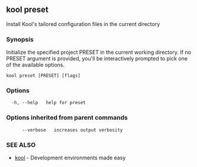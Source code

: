 ## kool preset

Install Kool's tailored configuration files in the current directory

### Synopsis

Initialize the specified project PRESET in the current working directory. If no PRESET argument is provided, you'll be interactively prompted to pick one of the available options.

```
kool preset [PRESET] [flags]
```

### Options

```
  -h, --help   help for preset
```

### Options inherited from parent commands

```
      --verbose   increases output verbosity
```

### SEE ALSO

* [kool](kool)	 - Development environments made easy

